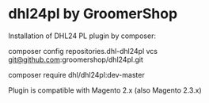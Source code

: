 # dhl24pl by GroomerShop
Installation of DHL24 PL plugin by composer:

composer config repositories.dhl-dhl24pl vcs git@github.com:groomershop/dhl24pl.git

composer require dhl/dhl24pl:dev-master

Plugin is compatible with Magento 2.x (also Magento 2.3.x)
